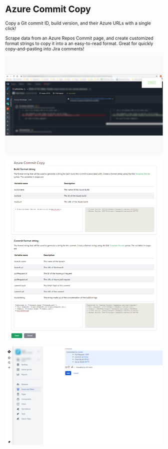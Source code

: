 # Azure Commit Copy

Copy a Git commit ID, build version, and their Azure URLs with a single click!

Scrape data from an Azure Repos Commit page, and create customized format strings to copy it into a an easy-to-read format. Great for quickly copy-and-pasting into Jira comments!

![Copy from Azure Commit](./screenshots/commit-page.png)

![Options](./screenshots/options-page.png)

![Jira Formatting](./screenshots/jira-comment.png)